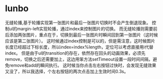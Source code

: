 # lunbo
无缝轮播,基于轮播实现第一张图片和最后一张图片切换时不会产生倒退现象。
控制ul的margin-left实现轮播，通过index来控制图片的切换。
而无缝轮播则需要前后添加两张图片，重点在于，切换到最后一张图片时瞬间回到第一张图片（这时候应该是第二张图片）。
这时候通过index控制是可以的，但是需注意，这时候图片长度已经超过下标长度，所以index=index%length，定位可以考虑直接用i代替index。
但是由于ul的transition的存在，依然存在回头的动画效果，必须先remove，切换之后还需要加上，这边用笨方法setTimeout设置一段时间间隔，避免remove和add的瞬间执行。
这时候当你点击左右按钮过快时，会发现无缝效果又没了，所以我选择，个左右按钮的两次点击加上生效时间0.3s。
